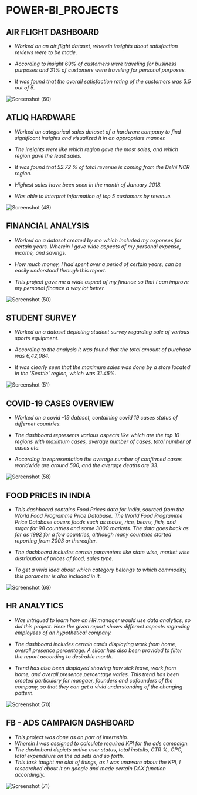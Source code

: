 # POWER-BI_PROJECTS


## AIR FLIGHT DASHBOARD

* *Worked on an air flight dataset, wherein insights about satisfaction reviews were to be made.*

* *According to insight 69% of customers were traveling for business purposes and 31% of customers were
traveling for personal purposes.*

* *It was found that the overall satisfaction rating of the customers was 3.5 out of 5.*


![Screenshot (60)](https://user-images.githubusercontent.com/98949309/188432591-d2bc9a61-d1e6-403b-af54-63bb02fc2ae1.png)



## ATLIQ HARDWARE

* *Worked on categorical sales dataset of a hardware company to find significant insights and visualized it in
an appropriate manner.*

* *The insights were like which region gave the most sales, and which region gave the least sales.*

* *It was found that 52.72 % of total revenue is coming from the Delhi NCR region.*

* *Highest sales have been seen in the month of January 2018.*

* *Was able to interpret information of top 5 customers by revenue.*


![Screenshot (48)](https://user-images.githubusercontent.com/98949309/187695998-26b798cd-99d9-4884-8a99-a2260c6bbf6e.png)



## FINANCIAL ANALYSIS

* *Worked on a dataset created by me which included my expenses for certain years. Wherein I gave wide
aspects of my personal expense, income, and savings.*

* *How much money, I had spent over a period of certain years, can be easily understood through this report.*

* *This project gave me a wide aspect of my finance so that I can improve my personal finance a way lot
better.*

![Screenshot (50)](https://user-images.githubusercontent.com/98949309/187697027-1ca7cbc4-33b0-42ea-8e39-331133c673ae.png)



## STUDENT SURVEY

* *Worked on a dataset depicting student survey regarding sale of various sports equipment.*

* *According to the analysis it was found that the total amount of purchase was 6,42,084.* 

* *It was clearly seen that the maximum sales was done by a store located in the 'Seattle' region, which was 31.45%.*





![Screenshot (51)](https://user-images.githubusercontent.com/98949309/187698013-13b2806b-d01b-472a-9083-d83e2fd01617.png)



## COVID-19 CASES OVERVIEW

* *Worked on a covid -19 dataset, containing covid 19 cases status of differnet countries.*

* *The dashboard represents various aspects like which are the top 10 regions with maximum cases, average number of cases, total number of cases etc.*

* *According to representation the average number of confirmed cases worldwide are around 500, and the average deaths are 33.*






![Screenshot (58)](https://user-images.githubusercontent.com/98949309/188431824-55a5217a-a660-4aa7-aab0-c521ce6c8856.png)



## FOOD PRICES IN INDIA

* *This dashboard contains Food Prices data for India, sourced from the World Food Programme Price Database. The World Food Programme Price Database covers foods such as maize, rice, beans, fish, and sugar for 98 countries and some 3000 markets. The data goes back as far as 1992 for a few countries, although many countries started reporting from 2003 or thereafter.*

* *The dashboard includes certain parameters like state wise, market wise  distribution of prices of food, sales type.*

* *To get a vivid idea about which category belongs to which commodity, this parameter is also included in it.*




![Screenshot (69)](https://user-images.githubusercontent.com/98949309/189639279-1663d201-fd6b-422d-b229-b5089311724c.png)



## HR ANALYTICS

* *Was intrigued to learn how an HR manager would use data analytics, so did this project. Here the given report shows differnet aspects regarding employees of an hypothetical company.*

* *The dashboard includes certain cards displaying work from home, overall presence percentage. A slicer has also been provided to filter the report according to desirable month.*

* *Trend has also been displayed showing how sick leave, work from home, and overall presence percentage varies. This trend has been created particulary for mangaer, founders and cofounders of the company, so that they can get a vivid understanding of the changing pattern.*



![Screenshot (70)](https://user-images.githubusercontent.com/98949309/190984841-1d3bcb51-c421-468c-9ba7-c420ac0e5d20.png)

## FB - ADS CAMPAIGN DASHBOARD

* *This project was done as an part of internship.*
* *Wherein I was assigned to calculate required KPI for the ads campaign.*
* *The dashobard depicts active user status, total installs, CTR %, CPC, total expenditure on the ad sets and so forth.*
* *This task taught me alot of things, as I was unaware about the KPI,  I researched about it on google and made certain DAX function accordingly.*




![Screenshot (71)](https://user-images.githubusercontent.com/98949309/192106908-63dbcbe0-9e9b-4010-990c-e9928a7d84ee.png)


